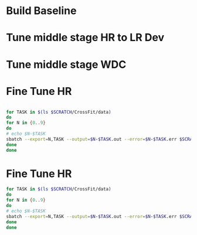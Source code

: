 # Build Baseline


# Tune middle stage HR to LR Dev


# Tune middle stage WDC



# Fine Tune HR
```bash

for TASK in $(ls $SCRATCH/CrossFit/data)
do
for N in {0..9}
do
# echo $N-$TASK
sbatch --export=N,TASK --output=$N-$TASK.out --error=$N-$TASK.err $SCRATCH/CrossFit/slurm/tune_final_stage_hr.slurm
done
done
```
# Fine Tune HR

```bash
for TASK in $(ls $SCRATCH/CrossFit/data)
do
for N in {0..9}
do
# echo $N-$TASK
sbatch --export=N,TASK --output=$N-$TASK.out --error=$N-$TASK.err $SCRATCH/CrossFit/slurm/tune_final_stage_hr.slurm
done
done
```